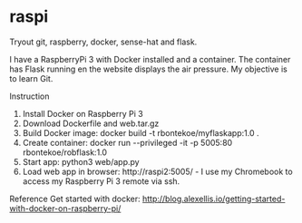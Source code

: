 # raspi
Tryout git, raspberry, docker, sense-hat and flask.

I have a RaspberryPi 3 with Docker installed and a container. The container has Flask running en the website displays the air pressure. My objective is to learn Git.

Instruction
1. Install Docker on Raspberry Pi 3
2. Download Dockerfile and web.tar.gz
3. Build Docker image: docker build -t rbontekoe/myflaskapp:1.0 .
4. Create container: docker run --privileged -it -p 5005:80 rbontekoe/robflask:1.0
5. Start app: python3 web/app.py
6. Load web app in browser: http://raspi2:5005/ - I use my Chromebook to access my Raspberry Pi 3 remote via ssh. 

Reference
Get started with docker: http://blog.alexellis.io/getting-started-with-docker-on-raspberry-pi/
